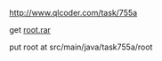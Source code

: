 http://www.qlcoder.com/task/755a

get [root.rar](http://www.qlcoder.com/download/root.rar)

put root at src/main/java/task755a/root